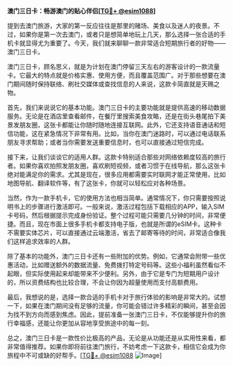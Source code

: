 **澳门三日卡：畅游澳门的贴心伴侣[[TG💪+ @esim1088](https://t.me/s/esim1088)]**

提到去澳门旅游，大家的第一反应往往是那里的赌场、美食以及迷人的夜景。不过，如果你是第一次去澳门，或者只是想简单地玩上几天，那么选择一张合适的手机卡就显得尤为重要了。今天，我们就来聊聊一款非常适合短期旅行者的好物——澳门三日卡。

澳门三日卡，顾名思义，就是为计划在澳门停留三天左右的游客设计的一款流量卡。它最大的特点就是价格实惠、使用方便，而且覆盖范围广。对于那些想要在澳门期间随时保持联络、刷社交媒体或查找信息的人来说，这款卡简直就是天赐之物。

首先，我们来说说它的基本功能。澳门三日卡的主要功能就是提供高速的移动数据服务。无论是在酒店里查看邮件，在餐厅里搜索美食攻略，还是在街头巷尾拍下美景发朋友圈，这张卡都能让你随时随地连接互联网。此外，它还支持语音通话和短信功能，这在紧急情况下非常有用。比如，当你在澳门迷路时，可以通过电话联系朋友寻求帮助；或者当你需要发送重要信息时，也可以直接通过短信完成。

接下来，让我们谈谈它的适用人群。这款卡特别适合那些对网络依赖度较高的旅行者。如果你喜欢拍照发朋友圈，喜欢刷短视频，或者习惯于在线导航，那么这张卡绝对能满足你的需求。尤其是现在，很多应用都需要实时联网才能正常使用，比如地图导航、翻译软件等，有了这张卡，你就可以轻松应对各种场景。

当然，作为一款手机卡，它的使用方法也相当简单。通常情况下，你只需要按照说明书上的步骤进行激活即可。一般来说，激活过程包括下载相应的APP，输入SIM卡号码，然后根据提示完成身份验证。整个过程可能只需要几分钟的时间，非常便捷。而且，现在市面上很多手机卡都支持电子版，也就是所谓的eSIM卡。这种卡不需要实体芯片，可以直接通过云端激活，省去了邮寄等待的时间，非常适合像我们这样追求效率的人群。

除了基本的功能外，澳门三日卡还有一些附加的优势。例如，它通常会附带一些优惠活动，比如赠送额外的数据流量、免费拨打特定号码等。这些小福利虽然看似不起眼，但实际使用起来却能带来不少便利。另外，由于它是专门为短期用户设计的，所以资费结构也比较合理，不会让你因为超量使用而支付高额费用。

最后，我想说的是，选择一款合适的手机卡对于旅行体验的影响是非常大的。试想一下，如果在澳门期间没有足够的流量，你可能会错过许多精彩的瞬间，甚至会因为找不到方向而感到焦虑。因此，提前准备一张澳门三日卡，不仅能够提升你的旅行幸福感，还能让你更加从容地享受旅途中的每一刻。

总之，澳门三日卡是一款性价比极高的产品，无论是从功能还是从实用性来看，都非常值得推荐。如果你即将前往澳门旅行，不妨考虑一下这款卡，相信它会成为你旅程中不可或缺的好帮手。[[TG💪+ @esim1088](https://t.me/s/esim1088) ![Image](https://i.postimg.cc/4NQfJmqS/Snipaste-2025-05-13-00-14-12.png)]